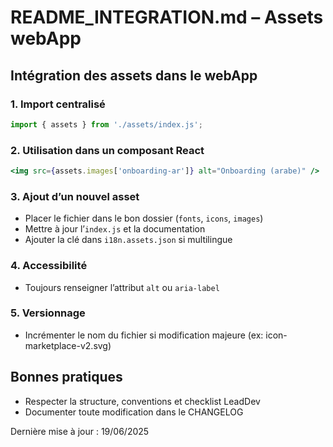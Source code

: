 # README_INTEGRATION.md – Assets webApp

## Intégration des assets dans le webApp

### 1. Import centralisé
```js
import { assets } from './assets/index.js';
```

### 2. Utilisation dans un composant React
```jsx
<img src={assets.images['onboarding-ar']} alt="Onboarding (arabe)" />
```

### 3. Ajout d’un nouvel asset
- Placer le fichier dans le bon dossier (`fonts`, `icons`, `images`)
- Mettre à jour l’`index.js` et la documentation
- Ajouter la clé dans `i18n.assets.json` si multilingue

### 4. Accessibilité
- Toujours renseigner l’attribut `alt` ou `aria-label`

### 5. Versionnage
- Incrémenter le nom du fichier si modification majeure (ex: icon-marketplace-v2.svg)

## Bonnes pratiques
- Respecter la structure, conventions et checklist LeadDev
- Documenter toute modification dans le CHANGELOG

Dernière mise à jour : 19/06/2025
